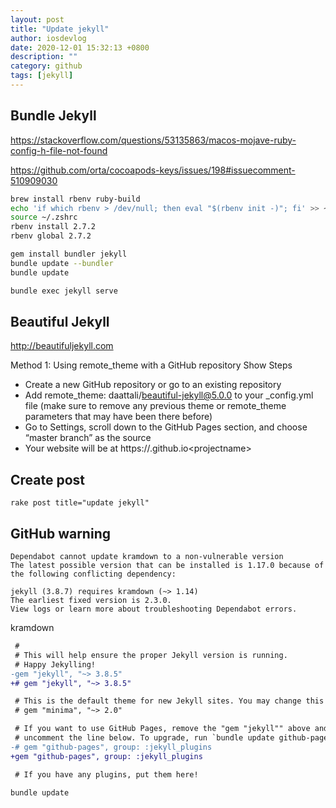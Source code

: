 ```yaml
---
layout: post
title: "Update jekyll"
author: iosdevlog
date: 2020-12-01 15:32:13 +0800
description: ""
category: github
tags: [jekyll]
---
```


## Bundle Jekyll

<https://stackoverflow.com/questions/53135863/macos-mojave-ruby-config-h-file-not-found>

<https://github.com/orta/cocoapods-keys/issues/198#issuecomment-510909030>

```sh
brew install rbenv ruby-build
echo 'if which rbenv > /dev/null; then eval "$(rbenv init -)"; fi' >> ~/.zshrc
source ~/.zshrc
rbenv install 2.7.2
rbenv global 2.7.2

gem install bundler jekyll
bundle update --bundler
bundle update

bundle exec jekyll serve
```

## Beautiful Jekyll

<http://beautifuljekyll.com>

Method 1: Using remote_theme with a GitHub repository Show Steps

* Create a new GitHub repository or go to an existing repository
* Add remote_theme: daattali/beautiful-jekyll@5.0.0 to your _config.yml file (make sure to remove any previous theme or remote_theme parameters that may have been there before)
* Go to Settings, scroll down to the GitHub Pages section, and choose “master branch” as the source
* Your website will be at https://<yourusername>.github.io\<projectname>

## Create post

`rake post title="update jekyll"`

## GitHub warning

```
Dependabot cannot update kramdown to a non-vulnerable version
The latest possible version that can be installed is 1.17.0 because of the following conflicting dependency:

jekyll (3.8.7) requires kramdown (~> 1.14)
The earliest fixed version is 2.3.0.
View logs or learn more about troubleshooting Dependabot errors.
```

kramdown

```diff
 #
 # This will help ensure the proper Jekyll version is running.
 # Happy Jekylling!
-gem "jekyll", "~> 3.8.5"
+# gem "jekyll", "~> 3.8.5"

 # This is the default theme for new Jekyll sites. You may change this to anything you like.
 # gem "minima", "~> 2.0"

 # If you want to use GitHub Pages, remove the "gem "jekyll"" above and
 # uncomment the line below. To upgrade, run `bundle update github-pages`.
-# gem "github-pages", group: :jekyll_plugins
+gem "github-pages", group: :jekyll_plugins

 # If you have any plugins, put them here!
 ```

 `bundle update`